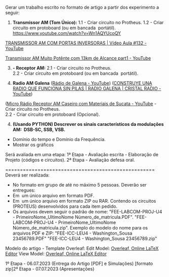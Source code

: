 Gerar um trabalho escrito no formato de artigo a partir dos experimento a seguir:



1. **Transmissor AM (Tom Único):**
   1.1 - Criar circuito no Protheus.
   1.2 - Criar circuito em protoboard (ou em bancada  portátil).
   https://www.youtube.com/watch?v=Wn1AQYUcoQY  

[TRANSMISSOR AM COM PORTAS INVERSORAS | Vídeo Aula #132 - YouTube](https://www.youtube.com/watch?v=hiS2HoG2vew)  

[Transmissor AM Muito Potênte com 13km de Alcance part1 - YouTube](https://www.youtube.com/watch?v=dQpK1CP2Omw)



3. **- Receptor AM:**
   2.1 - Criar circuito no Protheus.  
   2.2 - Criar circuito em protoboard (ou em bancada  portátil).
   
   

4. **Radio AM Galena**
   ([Rádio de Galena - YouTube](https://www.youtube.com/watch?v=MQnjuY59bj0))
   ([CONSTRUYE UNA RADIO QUE FUNCIONA SIN PILAS | RADIO GALENA | CRISTAL RADIO - YouTube](https://www.youtube.com/watch?v=YFFqWz9lA2M))  

([Micro Rádio Receptor AM Caseiro com Materiais de Sucata - YouTube](https://www.youtube.com/watch?v=tsYft7a5oQg2.1) - Criar circuito no Protheus.  
2.2 - Criar circuito em protoboard (Opcional).



4. **(Usando PYTHON) Descrever os sinais característicos da modulações AM:  DSB-SC, SSB, VSB.**
* Domínio do tempo e Domínio da Frequência.
* Mostrar os gráficos  


Será avaliada em uma etapa:
1ª Etapa - Avaliação escrita - Elaboração de Projeto (códigos e circuitos).
2ª Etapa - Avaliação defesa oral.  

===================================================
Deverá ser realizada:    

* No formato em grupo de até no máximo 5 pessoas.
  Deverão ser entregues:  
* Em  um único arquivo em formato PDF.   
* Em  um único arquivo em formato ZIP ou RAR. Contendo os circuitos (PROTEUS) desenvolvidos para cada item pedido.  
* Os arquivos devem seguir o padrão de nome:
  "FEE-LABCOM-PROJ-U4 - PrimeiroNome_UltimoNome Número_de_matricula.PDF".
  "FEE-LABCOM-PROJ-U4 - PrimeiroNome_UltimoNome Número_de_matricula.zip".
  Exemplo do modelo do nome para os arquivos PDF e ZIP:
  "FEE-ICC-LEU4 - Washington_Sousa 23456789.PDF"
  "FEE-ICC-LEU4 - Washington_Sousa 23456789.zip"

Modelo do artigo - Template Overleaf:
Edit Model: [Overleaf, Online LaTeX Editor](https://www.overleaf.com/5788869132sdnyghkwsthc)
View Model: [Overleaf, Online LaTeX Editor](https://www.overleaf.com/read/bxzfswjrtttt)  

1º Etapa - 06.07.2023 (Entrega do Artigo [PDF] e Simulações) [formato zip]2º Etapa - 07.07.2023 (Apresentações)


